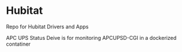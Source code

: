 # Hubitat

Repo for Hubitat Drivers and Apps

APC UPS Status Deive is for monitoring APCUPSD-CGI in a dockerized contatiner 
